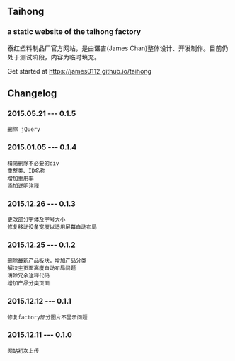## Taihong
### a static website of the taihong factory

泰红塑料制品厂官方网站，是由谌吉(James Chan)整体设计、开发制作。目前仍处于测试阶段，内容为临时填充。

Get started at https://james0112.github.io/taihong

## Changelog
### 2015.05.21 --- 0.1.5
	删除 jQuery

### 2015.01.05 --- 0.1.4
    精简删除不必要的div	
    重整类、ID名称
    增加重用率
    添加说明注释

### 2015.12.26 --- 0.1.3
    更改部分字体及字号大小
    修复移动设备宽度以适用屏幕自动布局

### 2015.12.25 --- 0.1.2
    删除最新产品板块，增加产品分类
    解决主页面高度自动布局问题
    清除冗余注释代码
    增加产品分类页面         

### 2015.12.12 --- 0.1.1
    修复factory部分图片不显示问题

### 2015.12.11 --- 0.1.0
    网站初次上传
		 



